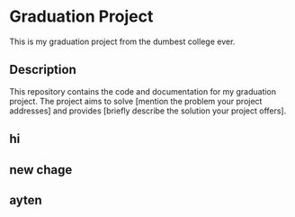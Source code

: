 # Graduation Project

This is my graduation project from the dumbest college ever.

## Description

This repository contains the code and documentation for my graduation project. The project aims to solve [mention the problem your project addresses] and provides [briefly describe the solution your project offers].
## hi
## new chage
## ayten

